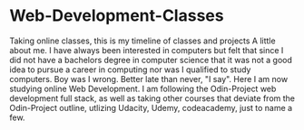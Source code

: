 # Web-Development-Classes
Taking online classes, this is my timeline of classes and projects
A little about me.  I have always been interested in computers but felt that since I did not have a bachelors degree in computer science that it was not a good idea to pursue a career in computing nor was I qualified to study computers.  Boy was I wrong.  Better late than never, "I say".  Here I am now studying online Web Development.  I am following the Odin-Project web development full stack, as well as taking other courses that deviate from the Odin-Project outline, utlizing Udacity, Udemy, codeacademy, just to name a few.
